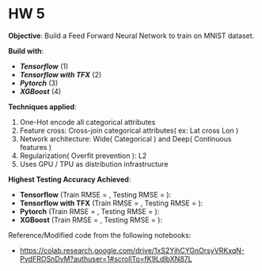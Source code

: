 # HW 5

**Objective**: Build a Feed Forward Neural Network to train on MNIST dataset.

**Build with**:
* _**Tensorflow**_ (1) 
* _**Tensorflow with TFX**_ (2) 
* _**Pytorch**_ (3) 
* _**XGBoost**_ (4) 

**Techniques applied**:
1. One-Hot encode all categorical attributes
2. Feature cross: Cross-join categorical attributes( ex: Lat cross Lon )
3. Network architecture: Wide( Categorical ) and Deep( Continuous features )
4. Regularization( Overfit prevention ): L2
5. Uses GPU / TPU as distribution infrastructure 

**Highest Testing Accuracy Achieved**:
* **Tensorflow** (Train RMSE = , Testing RMSE = ): 
* **Tensorflow with TFX** (Train RMSE = , Testing RMSE = ):  
* **Pytorch** (Train RMSE = , Testing RMSE = ):  
* **XGBoost** (Train RMSE = , Testing RMSE = ):  

Reference/Modified code from the following notebooks: 
* https://colab.research.google.com/drive/1xS2YjhCYGnOrsyVRKxqN-PvdFROSnDvM?authuser=1#scrollTo=fK9LdIbXN87L
